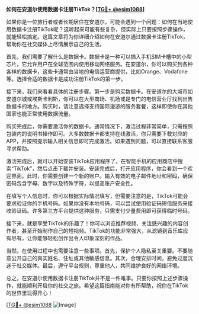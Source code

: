 **如何在安道尔使用数据卡注册TikTok？[[TG💪+ @esim1088](https://t.me/s/esim1088)]**

如果你是一位旅行者或者长期居住在安道尔，可能会遇到一个问题：如何在当地使用数据卡注册TikTok呢？这听起来可能有些复杂，但实际上只要按照步骤操作，就能轻松搞定。这篇文章将为你详细介绍如何在安道尔通过数据卡注册TikTok，帮助你在社交媒体上尽情展示自己的生活。

首先，我们需要了解什么是数据卡。数据卡是一种可以插入手机SIM卡槽中的小型芯片，它允许用户在全球范围内使用移动网络服务。在安道尔，你可以购买到各种各样的数据卡，这些卡通常由当地的电信运营商提供，比如Orange、Vodafone等。选择合适的数据卡是成功注册TikTok的第一步。

接下来，我们来看看具体的注册步骤。第一步是购买数据卡。在安道尔的大城市如安道尔城或埃斯卡利斯，你可以在大型商场、机场或是专门的电信营业厅找到出售数据卡的地方。购买时，请注意选择支持国际漫游的服务套餐，这样即使你在其他国家也能正常使用数据流量。

购买完成后，你需要激活你的数据卡。通常情况下，激活过程非常简单，只需按照包装内的说明书操作即可。大多数数据卡都支持在线激活，你只需要下载对应的APP，并按照提示输入相关信息即可完成激活。如果遇到问题，可以直接联系客服寻求帮助。

激活完成后，就可以开始安装TikTok应用程序了。在智能手机的应用商店中搜索“TikTok”，然后点击下载并安装。安装完成后，打开应用程序，你会看到一个欢迎界面。此时，你需要创建一个新的账户。输入有效的电子邮件地址和密码，确保密码包含字母、数字以及特殊字符，以提高账户安全性。

在填写个人信息时，你可以根据实际情况填写，但需要注意的是，TikTok可能会要求验证你的手机号码。如果你没有本地号码，可以尝试使用验证码短信服务来接收验证码。许多第三方平台提供这种服务，只需支付少量费用即可获得临时号码。

接下来，就是享受TikTok的乐趣了！你可以浏览推荐视频、关注感兴趣的内容创作者，甚至开始制作自己的短视频。TikTok的功能非常强大，从滤镜到音乐库应有尽有，让你能够轻松创作出令人印象深刻的作品。

当然，在使用过程中也需要注意一些事项。首先，保护个人隐私至关重要。不要随意公开自己的真实姓名、住址或其他敏感信息。其次，合理安排时间，避免过度沉迷于社交媒体。最后，遵守平台规则，尊重他人，共同维护良好的网络环境。

总之，在安道尔使用数据卡注册TikTok并不是一件难事。只要你按照上述步骤操作，就能顺利开启你的社交之旅。希望这篇指南能对你有所帮助，祝你在TikTok的世界里玩得开心！

[[TG💪+ @esim1088](https://t.me/s/esim1088) ![Image](https://i.postimg.cc/4NQfJmqS/Snipaste-2025-05-13-00-14-12.png)]